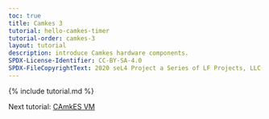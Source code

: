 ```yaml
---
toc: true
title: Camkes 3
tutorial: hello-camkes-timer
tutorial-order: camkes-3
layout: tutorial
description: introduce Camkes hardware components.
SPDX-License-Identifier: CC-BY-SA-4.0
SPDX-FileCopyrightText: 2020 seL4 Project a Series of LF Projects, LLC.
---
```

{% include tutorial.md %}
<script src="{{ base.url | prepend: site.url }}/assets/js/toggle-markdown.js"></script>


Next tutorial: <a href="camkes-vm-linux">CAmkES VM</a>
